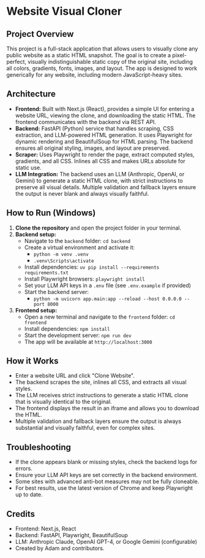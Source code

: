 # Website Visual Cloner

## Project Overview
This project is a full-stack application that allows users to visually clone any public website as a static HTML snapshot. The goal is to create a pixel-perfect, visually indistinguishable static copy of the original site, including all colors, gradients, fonts, images, and layout. The app is designed to work generically for any website, including modern JavaScript-heavy sites.

## Architecture
- **Frontend:** Built with Next.js (React), provides a simple UI for entering a website URL, viewing the clone, and downloading the static HTML. The frontend communicates with the backend via REST API.
- **Backend:** FastAPI (Python) service that handles scraping, CSS extraction, and LLM-powered HTML generation. It uses Playwright for dynamic rendering and BeautifulSoup for HTML parsing. The backend ensures all original styling, images, and layout are preserved.
- **Scraper:** Uses Playwright to render the page, extract computed styles, gradients, and all CSS. Inlines all CSS and makes URLs absolute for static use.
- **LLM Integration:** The backend uses an LLM (Anthropic, OpenAI, or Gemini) to generate a static HTML clone, with strict instructions to preserve all visual details. Multiple validation and fallback layers ensure the output is never blank and always visually faithful.

## How to Run (Windows)
1. **Clone the repository** and open the project folder in your terminal.
2. **Backend setup:**
   - Navigate to the `backend` folder: `cd backend`
   - Create a virtual environment and activate it:
     - `python -m venv .venv`
     - `.venv\Scripts\activate`
   - Install dependencies: `uv pip install --requirements requirements.txt`
   - Install Playwright browsers: `playwright install`
   - Set your LLM API keys in a `.env` file (see `.env.example` if provided)
   - Start the backend server:
     - `python -m uvicorn app.main:app --reload --host 0.0.0.0 --port 8000`
3. **Frontend setup:**
   - Open a new terminal and navigate to the `frontend` folder: `cd frontend`
   - Install dependencies: `npm install`
   - Start the development server: `npm run dev`
   - The app will be available at `http://localhost:3000`

## How it Works
- Enter a website URL and click "Clone Website".
- The backend scrapes the site, inlines all CSS, and extracts all visual styles.
- The LLM receives strict instructions to generate a static HTML clone that is visually identical to the original.
- The frontend displays the result in an iframe and allows you to download the HTML.
- Multiple validation and fallback layers ensure the output is always substantial and visually faithful, even for complex sites.

## Troubleshooting
- If the clone appears blank or missing styles, check the backend logs for errors.
- Ensure your LLM API keys are set correctly in the backend environment.
- Some sites with advanced anti-bot measures may not be fully cloneable.
- For best results, use the latest version of Chrome and keep Playwright up to date.

## Credits
- Frontend: Next.js, React
- Backend: FastAPI, Playwright, BeautifulSoup
- LLM: Anthropic Claude, OpenAI GPT-4, or Google Gemini (configurable)
- Created by Adam and contributors.
